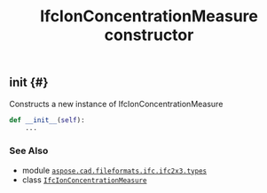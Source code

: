 ﻿---
title: IfcIonConcentrationMeasure constructor
second_title: Aspose.CAD for Python via .NET API References
description: 
type: docs
weight: 10
url: /python-net/aspose.cad.fileformats.ifc.ifc2x3.types/ifcionconcentrationmeasure/__init__/
is_root: false
---

## __init__ {#}

Constructs a new instance of IfcIonConcentrationMeasure



```python
def __init__(self):
    ...
```





### See Also
* module [`aspose.cad.fileformats.ifc.ifc2x3.types`](../../)
* class [`IfcIonConcentrationMeasure`](/cad/python-net/aspose.cad.fileformats.ifc.ifc2x3.types/ifcionconcentrationmeasure)
